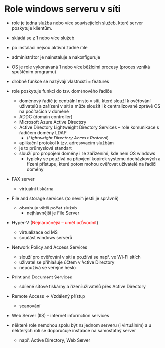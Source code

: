 # Role windows serveru v síti
- role je jedna služba nebo více souvisejících služeb, které server poskytuje klientům.
- skládá se z 1 nebo více služeb
- po instalaci nejsou aktivní žádné role
- administrátor je nainstaluje a nakonfiguruje
- OS je role vykonávaná 1 nebo více běžícími procesy (proces vzniká spuštěním programu)
- drobné funkce se nazývají vlastnosti = features

- role poskytuje funkci do tzv. doménového řadiče
	- doménový řadič je centrální místo v síti, které slouží k ověřování uživatelů a zařízení v síti a může sloužit i k centralizované zprávě OS na počítačích v doméně
	- ADDC (domain controller)
	- Microsoft Azure Active Directory
	- Active Directory Lightweight Directory Services – role komunikace s řadičem domény LDAP 
		- (*Lightweight Directory Access Protocol*)
	- aplikační protokol k tzv. adresovacím službám
	- je to průmyslová standart
	- slouží pro propojení domény i se zařízeními, kde není OS windows
		- typicky se používá na připojení kopírek systému docházkových a řízení přístupu, které potom mohou ověřovat uživatelé na řadiči domény

- FAX server
	- virtuální tiskárna
- File and storage services (to nevím jestli je správně)
	- obsahuje větší počet služeb
		- nejhlavnější je File Server
- Hyper-V (<span style="color: red;">Nejnáročnější – umět odůvodnit</span>)
	- virtualizace od MS
	- součást windows serverů
- Network Policy and Access Services
	- slouží pro ověřování v síti a používá se např. ve Wi-Fi sítích
	- uživatel se přihlašuje účtem v Active Directory
	- nepoužívá se veřejné heslo
- Print and Document Services
	- sdílené síťové tiskárny a řízení uživatelů přes Active Directory
- Remote Access => Vzdálený přístup
	- scanování
- Web Server (IIS) – internet information services

- některé role nemohou spolu být na jednom serveru (i virtuálním) a u některých rolí se doporučuje instalace na samostatný server
	- např. Active Directory, Web Server